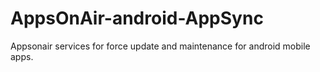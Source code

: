 # AppsOnAir-android-AppSync
Appsonair services for force update and maintenance for android mobile apps.
